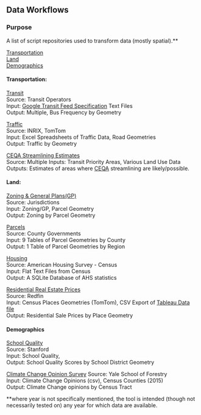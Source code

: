 ## Data Workflows

### Purpose

A list of script repositories used to transform data (mostly spatial).**

[Transportation](#transportation)   
[Land](#land)  
[Demographics](#demographics)  

#### Transportation:

[Transit](https://github.com/MetropolitanTransportationCommission/RegionalTransitDatabase)   
Source: Transit Operators    
Input: [Google Transit Feed Specification](https://developers.google.com/transit/gtfs/) Text Files    
Output: Multiple, Bus Frequency by Geometry    

[Traffic](https://github.com/MetropolitanTransportationCommission/vital-signs-traffic-data)     
Source: INRIX, TomTom     
Input: Excel Spreadsheets of Traffic Data, Road Geometries     
Output: Traffic by Geometry      

[CEQA Streamlining Estimates](https://github.com/MetropolitanTransportationCommission/tpp_ceqa_map_for_pba_17)   
Source: Multiple
Inputs: Transit Priority Areas, Various Land Use Data  
Outputs: Estimates of areas where [CEQA](https://en.wikipedia.org/wiki/Sustainable_Communities_and_Climate_Protection_Act_of_2008) streamlining are likely/possible.  

#### Land:  

[Zoning & General Plans(GP)](https://github.com/MetropolitanTransportationCommission/zoning)   
Source: Jurisdictions   
Input: Zoning/GP, Parcel Geometry   
Output: Zoning by Parcel Geometry   

[Parcels](https://github.com/MetropolitanTransportationCommission/bayarea_urbansim/blob/c3b249c54e8bae14737c6840dc8ff70a858a887f/data_regeneration/Makefile)   
Source: County Governments   
Input: 9 Tables of Parcel Geometries by County   
Output: 1 Table of Parcel Geometries by Region   

[Housing](https://github.com/MetropolitanTransportationCommission/housing/tree/master/ahs)   
Source: American Housing Survey - Census   
Input: Flat Text Files from Census   
Output: A SQLite Database of AHS statistics   

[Residential Real Estate Prices](https://github.com/MetropolitanTransportationCommission/motm/tree/master/2017_04#redfinplaces)    
Source: Redfin    
Input: Census Places Geometries (TomTom), CSV Export of [Tableau Data file](https://www.redfin.com/blog/data-center)    
Output: Residential Sale Prices by Place Geometry      

#### Demographics

[School Quality](https://github.com/MetropolitanTransportationCommission/motm/tree/master/2017_04#stanford-schools-project)   
Source: Stanford   
Input: School Quality,    
Output: School Quality Scores by School District Geometry   

[Climate Change Opinion Survey](https://github.com/MetropolitanTransportationCommission/motm/tree/7848b8404605b0dc64b5f29516dca7da0e9c1e68/2017_07#data-sources)
Source: Yale School of Forestry    
Input: Climate Change Opinions (csv), Census Counties (2015)     
Output: Climate Change opinions by Census Tract     

**where year is not specifically mentioned, the tool is intended (though not necessarily tested on) any year for which data are available.   
